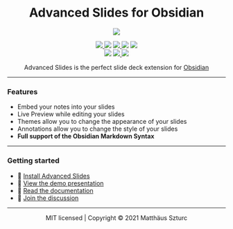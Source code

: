 <h1 align="center">Advanced Slides for Obsidian</h1>

<p align="center">
  <img  src="https://raw.githubusercontent.com/MSzturc/obsidian-advanced-slides/main/imgs/demo.gif">
</p>

<p align="center">
    <a href="https://github.com/MSzturc/obsidian-advanced-slides/releases/latest">
		<img src="https://img.shields.io/github/manifest-json/v/MSzturc/obsidian-advanced-slides?color=blue">
	</a>
    <img src="https://img.shields.io/github/release-date/MSzturc/obsidian-advanced-slides">
	<a href="https://github.com/MSzturc/obsidian-advanced-slides/blob/main/LICENSE">
		<img src="https://img.shields.io/github/license/MSzturc/obsidian-advanced-slides">
	</a>
	<img src="https://img.shields.io/github/downloads/MSzturc/obsidian-advanced-slides/total">
	<a href="https://github.com/MSzturc/obsidian-advanced-slides/issues">
		<img src="https://img.shields.io/github/issues/MSzturc/obsidian-advanced-slides">
	</a>
	<br>
	<img src="https://img.shields.io/tokei/lines/github/MSzturc/obsidian-advanced-slides">
	<a href="https://www.codefactor.io/repository/github/mszturc/obsidian-advanced-slides/stats">
		<img src="https://img.shields.io/codefactor/grade/github/MSzturc/obsidian-advanced-slides">
	</a>
	<a href="https://mszturc.github.io/obsidian-advanced-slides/lcov-report/">
		<img src="https://img.shields.io/endpoint?url=https://gist.githubusercontent.com/MSzturc/a2879612aa47b6364392d94cae882c50/raw/obsidian-advanced-slides_coverage.json">
	</a>
</p>

<div align="center">

Advanced Slides is the perfect slide deck extension for <a href="https://obsidian.md">Obsidian</a>
</div>

---

### Features
- Embed your notes into your slides
- Live Preview while editing your slides
- Themes allow you to change the appearance of your slides
- Annotations allow you to change the style of your slides
- **Full support of the Obsidian Markdown Syntax**

---

### Getting started
- 🚀 [Install Advanced Slides](https://mszturc.github.io/obsidian-advanced-slides/getting-start/installation/)
- 👀 [View the demo presentation](https://mszturc.github.io/obsidian-advanced-slides/examples/minml)
- 📖 [Read the documentation](https://mszturc.github.io/obsidian-advanced-slides/)
- 💬 [Join the discussion](https://forum.obsidian.md/t/advanced-slides-create-markdown-based-reveal-js-presentations-in-obsidian/28243)

--- 
<div align="center">
  MIT licensed | Copyright © 2021 Matthäus Szturc
</div>


